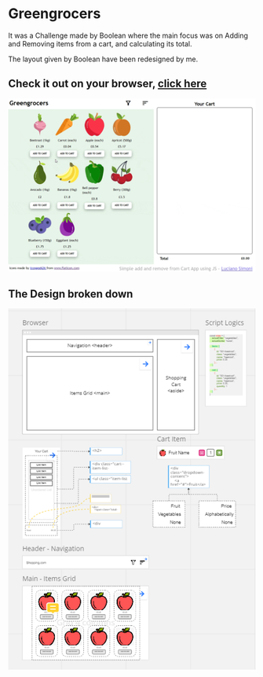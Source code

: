 # Greengrocers

It was a Challenge made by Boolean where the main focus was on Adding and Removing items from a cart, and calculating its total.

The layout given by Boolean have been redesigned by me.

## Check it out on your browser, <a href="https://lucianosimoni.github.io/js-dom-greengrocers/" target="_blank">click here</a>

![board with the design broken down](result.gif)

## The Design broken down

![board with the design broken down](design.png)
